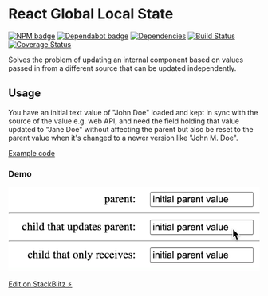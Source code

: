 # React Global Local State

[![NPM badge](https://img.shields.io/npm/v/react-global-local-state)](https://www.npmjs.com/package/react-global-local-state)
[![Dependabot badge](https://badgen.net/github/dependabot/iamogbz/react-global-local-state/?icon=dependabot)](https://app.dependabot.com)
[![Dependencies](https://img.shields.io/librariesio/github/iamogbz/react-global-local-state)](https://libraries.io/github/iamogbz/react-global-local-state)
[![Build Status](https://github.com/iamogbz/react-global-local-state/workflows/Build/badge.svg)](https://github.com/iamogbz/react-global-local-state/actions)
[![Coverage Status](https://coveralls.io/repos/github/iamogbz/react-global-local-state/badge.svg?branch=refs/heads/main)](https://coveralls.io/github/iamogbz/react-global-local-state)

Solves the problem of updating an internal component based on values passed in from a different source that can be updated independently.

## Usage

You have an initial text value of "John Doe" loaded and kept in sync with the source of the value e.g. web API, and need the field holding that value updated to "Jane Doe" without affecting the parent but also be reset to the parent value when it's changed to a newer version like "John M. Doe".

[Example code](https://stackblitz.com/edit/react-global-local-state?file=src%2FApp.tsx,src%2Fcomponents%2FSourceTargetInput.tsx)

### Demo

![synced input values](./docs/imgs/Screen%20Recording%202022-11-30%20at%207.51.05%20AM.gif)

[Edit on StackBlitz ⚡️](https://stackblitz.com/edit/react-global-local-state)
